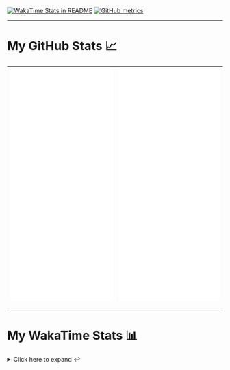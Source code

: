 [![WakaTime Stats in README](https://github.com/LOsioChico/LOsioChico/actions/workflows/waka.yml/badge.svg)](https://github.com/LOsioChico/LOsioChico/actions/workflows/waka.yml) [![GitHub metrics](https://github.com/LOsioChico/LOsioChico/actions/workflows/metrics.yml/badge.svg)](https://github.com/LOsioChico/LOsioChico/actions/workflows/metrics.yml)

---

# My GitHub Stats 📈

| ![](./assets/metrics.svg) | ![](./assets/metrics2.svg) |
| ------------------------- | -------------------------- |

---

# My WakaTime Stats 📊

<details>
<summary>Click here to expand ↩️</summary>
<br>

<!--START_SECTION:waka-->
![Code Time](http://img.shields.io/badge/Code%20Time-1%2C621%20hrs%2016%20mins-blue)

![Lines of code](https://img.shields.io/badge/From%20Hello%20World%20I%27ve%20Written-313.5%20thousand%20lines%20of%20code-blue)

**🐱 My GitHub Data** 

> 📦 505.0 kB Used in GitHub's Storage 
 > 
> 🏆 754 Contributions in the Year 2024
 > 
> 🚫 Not Opted to Hire
 > 
> 📜 14 Public Repositories 
 > 
> 🔑 28 Private Repositories 
 > 
**I'm a Night 🦉** 

```text
🌞 Morning                503 commits         ████░░░░░░░░░░░░░░░░░░░░░   14.57 % 
🌆 Daytime                1032 commits        ███████░░░░░░░░░░░░░░░░░░   29.90 % 
🌃 Evening                1127 commits        ████████░░░░░░░░░░░░░░░░░   32.65 % 
🌙 Night                  790 commits         ██████░░░░░░░░░░░░░░░░░░░   22.89 % 
```
📅 **I'm Most Productive on Saturday** 

```text
Monday                   488 commits         ████░░░░░░░░░░░░░░░░░░░░░   14.14 % 
Tuesday                  512 commits         ████░░░░░░░░░░░░░░░░░░░░░   14.83 % 
Wednesday                383 commits         ███░░░░░░░░░░░░░░░░░░░░░░   11.10 % 
Thursday                 628 commits         █████░░░░░░░░░░░░░░░░░░░░   18.19 % 
Friday                   542 commits         ████░░░░░░░░░░░░░░░░░░░░░   15.70 % 
Saturday                 637 commits         █████░░░░░░░░░░░░░░░░░░░░   18.45 % 
Sunday                   262 commits         ██░░░░░░░░░░░░░░░░░░░░░░░   07.59 % 
```


📊 **This Week I Spent My Time On** 

```text
💬 Programming Languages: 
TypeScript               13 hrs 29 mins      ██████████████░░░░░░░░░░░   56.68 % 
Scala                    6 hrs 4 mins        ██████░░░░░░░░░░░░░░░░░░░   25.52 % 
YAML                     1 hr 38 mins        ██░░░░░░░░░░░░░░░░░░░░░░░   06.87 % 
JavaScript               1 hr 5 mins         █░░░░░░░░░░░░░░░░░░░░░░░░   04.56 % 
JSON                     46 mins             █░░░░░░░░░░░░░░░░░░░░░░░░   03.29 % 
```

**I Mostly Code in TypeScript** 

```text
TypeScript               25 repos            █████████████░░░░░░░░░░░░   51.02 % 
Scala                    3 repos             ██░░░░░░░░░░░░░░░░░░░░░░░   06.12 % 
Python                   3 repos             ██░░░░░░░░░░░░░░░░░░░░░░░   06.12 % 
Astro                    2 repos             █░░░░░░░░░░░░░░░░░░░░░░░░   04.08 % 
Go                       2 repos             █░░░░░░░░░░░░░░░░░░░░░░░░   04.08 % 
```




 Last Updated on 09/08/2024 00:55:42 UTC
<!--END_SECTION:waka-->

## </details>
